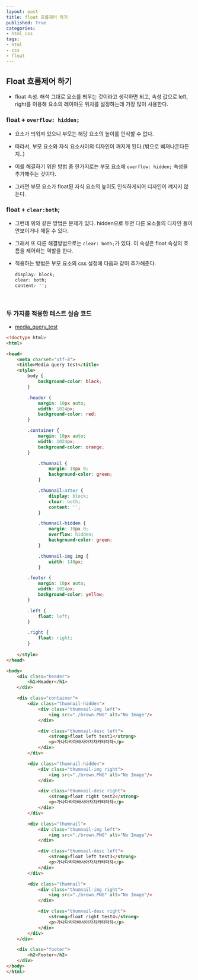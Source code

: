```yaml
---
layout: post
title: float 흐름제어 하기
published: True
categories: 
- html_css
tags:
- html
- css
- float
---
```




## Float 흐름제어 하기

* float 속성. 해석 그대로 요소를 띄우는 것이라고 생각하면 되고, 속성 값으로 left, right를 이용해 요소의 레이아웃 위치를 설정하는데 가장 많이 사용한다. 



### float + `overflow: hidden;`

* 요소가 띄워져 있으니 부모는 해당 요소의 높이를 인식할 수 없다.
* 따라서, 부모 요소와 자식 요소사이의 디자인이 깨지게 된다.(밖으로 삐져나온다든지..)



* 이를 해결하기 위한 방법 중 한가지로는 부모 요소에 `overflow: hidden;` 속성을 추가해주는 것이다.
* 그러면 부모 요소가 float된 자식 요소의 높이도 인식하게되어 디자인이 꺠지지 않는다.



### float + `clear:both`;

* 그런데 위와 같은 방법은 문제가 있다. hidden으로 두면 다른 요소들의 디자인 들이 안보이거나 깨질 수 있다.


* 그래서 또 다른 해결방법으로는 `clear: both;`가 있다. 이 속성은 float 속성의 흐름을 제어하는 역할을 한다. 

* 적용하는 방법은 부모 요소의 css 설정에 다음과 같이 추가해준다.

  ```css
  display: block;
  clear: both;
  content: '';
  ```

  ​

### 두 가지를 적용한 테스트 실습 코드

* <a href="/test_html/float.html">media_query_test</a>

```html
<!doctype html>
<html>

<head>
	<meta charset="utf-8">
	<title>Media query test</title>
	<style>
		body {
			background-color: black;	
		}

		.header {
			margin: 10px auto;
			width: 1024px;
			background-color: red;
		}

		.container {
			margin: 10px auto;
			width: 1024px;
			background-color: orange;		
		}

			.thumnail {
				margin: 10px 0;
				background-color: green;
			}

			.thumnail:after {
				display: block;
				clear: both;
				content: '';
			}

			.thumnail-hidden {
				margin: 10px 0;
				overflow: hidden;
				background-color: green;
			}

			.thumnail-img img {
				width: 140px;
			}

		.footer {
			margin: 10px auto;
			width: 1024px;
			background-color: yellow;
		}

		.left {
			float: left;
		}

		.right {
			float: right;
		}
		
	</style>
</head>

<body>
	<div class="header">
		<h1>Header</h1>
	</div>

	<div class="container">
		<div class="thumnail-hidden">
			<div class="thumnail-img left">
				<img src="./brown.PNG" alt="No Image"/>
			</div>

			<div class="thumnail-desc left">
				<strong>float left test1</strong>
				<p>가나다라마바사아자차카타파하</p>
			</div>
		</div>

		<div class="thumnail-hidden">
			<div class="thumnail-img right">
				<img src="./brown.PNG" alt="No Image"/>
			</div>

			<div class="thumnail-desc right">
				<strong>float right test2</strong>
				<p>가나다라마바사아자차카타파하</p>
			</div>
		</div>

		<div class="thumnail">
			<div class="thumnail-img left">
				<img src="./brown.PNG" alt="No Image"/>
			</div>

			<div class="thumnail-desc left">
				<strong>float left test3</strong>
				<p>가나다라마바사아자차카타파하</p>
			</div>
		</div>

		<div class="thumnail">
			<div class="thumnail-img right">
				<img src="./brown.PNG" alt="No Image"/>
			</div>

			<div class="thumnail-desc right">
				<strong>float right test4</strong>
				<p>가나다라마바사아자차카타파하</p>
			</div>
		</div>
	</div>

	<div class="footer">
		<h2>Footer</h2>
	</div>
</body>
</html>
```

